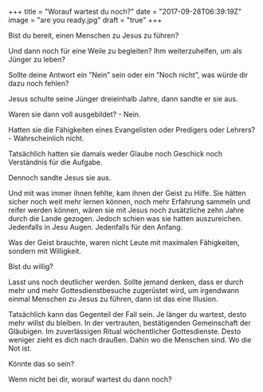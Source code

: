 +++
title = "Worauf wartest du noch?"
date = "2017-09-28T06:39:19Z"
image = "are you ready.jpg"
draft = "true"
+++

Bist du bereit, einen Menschen zu Jesus zu führen? 

Und dann noch für eine Weile zu begleiten? Ihm weiterzuhelfen, um als Jünger zu leben?

Sollte deine Antwort ein ”Nein” sein oder ein ”Noch nicht”, was würde dir dazu noch fehlen?

Jesus schulte seine Jünger dreieinhalb Jahre, dann sandte er sie aus. 

Waren sie dann voll ausgebildet? - Nein.

Hatten sie die Fähigkeiten eines Evangelisten oder Predigers oder Lehrers? - Wahrscheinlich nicht.

Tatsächlich hatten sie damals weder Glaube noch Geschick noch Verständnis für die Aufgabe.

Dennoch sandte Jesus sie aus.

Und mit was immer ihnen fehlte, kam ihnen der Geist zu Hilfe. Sie hätten sicher noch weit mehr lernen können, noch mehr Erfahrung sammeln und reifer werden können, wären sie mit Jesus noch zusätzliche zehn Jahre durch die Lande gezogen. Jedoch schien was sie hatten auszureichen. Jedenfalls in Jesu Augen. Jedenfalls für den Anfang.

Was der Geist brauchte, waren nicht Leute mit maximalen Fähigkeiten, sondern mit Willigkeit.

Bist du willig?

Lasst uns noch deutlicher werden. Sollte jemand denken, dass er durch mehr und mehr Gottesdienstbesuche zugerüstet wird, um irgendwann einmal Menschen zu Jesus zu führen, dann ist das eine Illusion. 

Tatsächlich kann das Gegenteil der Fall sein. Je länger du wartest, desto mehr willst du bleiben. In der vertrauten, bestätigenden Gemeinschaft der Gläubigen. Im zuverlässigen Ritual wöchentlicher Gottesdienste. Desto weniger zieht es dich nach draußen. Dahin wo die Menschen sind. Wo die Not ist.

Könnte das so sein?

Wenn nicht bei dir, worauf wartest du dann noch?